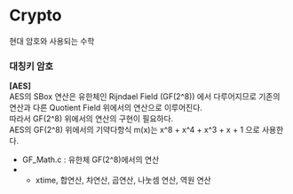 # Crypto
현대 암호와 사용되는 수학


<h3/>대칭키 암호</h3>

**[AES]** <br>
AES의 SBox 연산은 유한체인 Rijndael Field (GF(2^8)) 에서 다루어지므로 기존의 연산과 다른 Quotient Field 위에서의 연산으로 이루어진다. <br>
따라서 GF(2^8) 위에서의 연산의 구현이 필요하다. <br>
AES의 GF(2^8) 위에서의 기약다항식 m(x)는 x^8 + x^4 + x^3 + x + 1 으로 사용한다. <br>
- GF_Math.c : 유한체 GF(2^8)에서의 연산
- - xtime, 합연산, 차연산, 곱연산, 나눗셈 연산, 역원 연산
